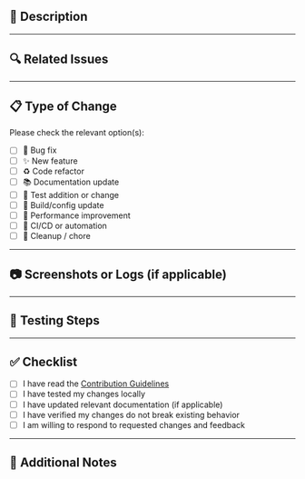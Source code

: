 ## 📌 Description

<!-- Provide a brief description of the changes you're introducing. Be clear and concise. -->

---

## 🔍 Related Issues

<!-- Reference any related issues (e.g., closes #123, fixes #456) -->

---

## 📋 Type of Change

Please check the relevant option(s):

- [ ] 🐛 Bug fix
- [ ] ✨ New feature
- [ ] ♻️ Code refactor
- [ ] 📚 Documentation update
- [ ] 🧪 Test addition or change
- [ ] 🔧 Build/config update
- [ ] 🚀 Performance improvement
- [ ] 🔨 CI/CD or automation
- [ ] 🧹 Cleanup / chore

---

## 📷 Screenshots or Logs (if applicable)

<!-- Add screenshots, terminal output, logs, or anything that helps understand your change -->

---

## 🧪 Testing Steps

<!-- Describe how the change was tested. Manual steps, test cases, or automated test runs -->

---

## ✅ Checklist

- [ ] I have read the [Contribution Guidelines](../../CONTRIBUTING)
- [ ] I have tested my changes locally
- [ ] I have updated relevant documentation (if applicable)
- [ ] I have verified my changes do not break existing behavior
- [ ] I am willing to respond to requested changes and feedback

---

## 🙋 Additional Notes

<!-- Anything else you want reviewers to know? Future follow-ups? Questions? -->